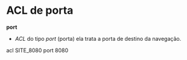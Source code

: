 # ACL de porta

**port**

-  _ACL_ do tipo _port_ (porta) ela trata a porta de destino da navegação.

acl SITE\_8080 port 8080
